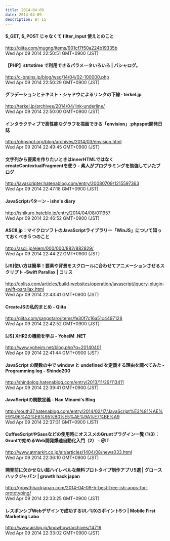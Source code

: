 ```yaml
---
title: 2014-04-09
date: 2014-04-09
description: B! 15
---
```


#### $_GET, $_POST じゃなくて filter_input 使えとのこと
http://qiita.com/mugng/items/901cf7f50a224b19335b<br>
Wed Apr 09 2014 22:50:51 GMT+0900 (JST)<br>


#### 【PHP】strtotime で利用できるパラメータいろいろ | バシャログ。
http://c-brains.jp/blog/wsg/14/04/02-100000.php<br>
Wed Apr 09 2014 22:50:29 GMT+0900 (JST)<br>


#### グラデーションとテキスト・シャドウによるリンクの下線 · terkel.jp
http://terkel.jp/archives/2014/04/link-underline/<br>
Wed Apr 09 2014 22:50:00 GMT+0900 (JST)<br>


#### インタラクティブで高性能なグラフを描画できる「envision」:phpspot開発日誌
http://phpspot.org/blog/archives/2014/03/envision.html<br>
Wed Apr 09 2014 22:49:45 GMT+0900 (JST)<br>


#### 文字列から要素を作りたいときはinnerHTMLではなくcreateContextualFragmentを使う - 素人がプログラミングを勉強していたブログ
http://javascripter.hatenablog.com/entry/20080709/1215597363<br>
Wed Apr 09 2014 22:47:18 GMT+0900 (JST)<br>


#### JavaScriptパターン - ishn's diary
http://ishikuro.hateblo.jp/entry/2014/04/08/011957<br>
Wed Apr 09 2014 22:46:52 GMT+0900 (JST)<br>


#### ASCII.jp：マイクロソフトのJavaScriptライブラリー「WinJS」について知っておくべき５つのこと
http://ascii.jp/elem/000/000/882/882829/<br>
Wed Apr 09 2014 22:44:22 GMT+0900 (JST)<br>


####   [JS]使い方は簡単！要素や背景をスクロールに合わせてアニメーションさせるスクリプト -Swift Parallax | コリス
http://coliss.com/articles/build-websites/operation/javascript/jquery-plugin-swift-parallax.html<br>
Wed Apr 09 2014 22:43:41 GMT+0900 (JST)<br>


#### CreateJSの私的まとめ - Qiita
http://qiita.com/sangotaro/items/fe30f7c16a51c4497128<br>
Wed Apr 09 2014 22:42:52 GMT+0900 (JST)<br>


#### [JS] XHR2の機能を学ぶ  - YoheiM .NET
http://www.yoheim.net/blog.php?q=20140401<br>
Wed Apr 09 2014 22:41:44 GMT+0900 (JST)<br>


#### JavaScript の関数の中で window と undefined を定義する理由を調べてみた - Programming log - Shindo200
http://shindolog.hatenablog.com/entry/2013/11/29/113411<br>
Wed Apr 09 2014 22:39:41 GMT+0900 (JST)<br>


#### JavaScriptの関数定義 - Nao Minami's Blog
http://south37.hatenablog.com/entry/2014/02/17/JavaScript%E3%81%AE%E9%96%A2%E6%95%B0%E5%AE%9A%E7%BE%A9<br>
Wed Apr 09 2014 22:37:31 GMT+0900 (JST)<br>


####  CoffeeScriptやSassなどの使用時にオススメのGruntプラグイン一覧 (1/3)：Gruntで始めるWeb開発爆速自動化入門（2） - ＠IT
http://www.atmarkit.co.jp/ait/articles/1404/08/news033.html<br>
Wed Apr 09 2014 22:36:10 GMT+0900 (JST)<br>


#### 開発前に欠かせない超ハイレベルな無料プロトタイプ制作アプリ5選 | グロースハックジャパン | growth hack japan
http://growthhackjapan.com/2014-04-09-5-best-free-ish-apps-for-prototyping/<br>
Wed Apr 09 2014 22:33:25 GMT+0900 (JST)<br>


#### レスポンシブWebデザインで成功するUI／UXのポイント5つ | Mobile First Marketing Labo
http://www.aiship.jp/knowhow/archives/14719<br>
Wed Apr 09 2014 22:33:02 GMT+0900 (JST)<br>


